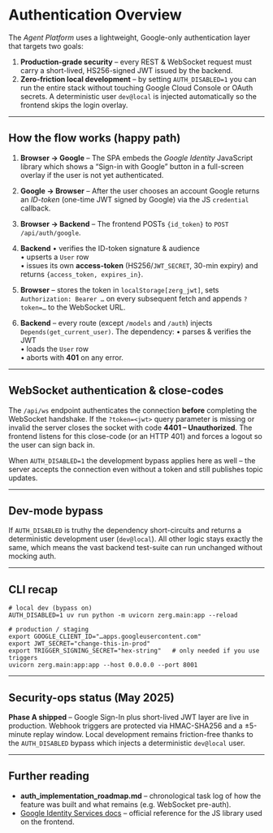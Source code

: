 # Authentication Overview

The *Agent Platform* uses a lightweight, Google-only authentication layer that
targets two goals:

1. **Production-grade security** – every REST & WebSocket request must carry a
   short-lived, HS256-signed JWT issued by the backend.
2. **Zero-friction local development** – by setting `AUTH_DISABLED=1` you can
   run the entire stack without touching Google Cloud Console or OAuth
   secrets.  A deterministic user `dev@local` is injected automatically so the
   frontend skips the login overlay.

-------------------------------------------------------------------------------
How the flow works (happy path)
-------------------------------------------------------------------------------

1. **Browser → Google** – The SPA embeds the *Google Identity* JavaScript
   library which shows a “Sign-in with Google” button in a full-screen overlay
   if the user is not yet authenticated.

2. **Google → Browser** – After the user chooses an account Google returns an
   *ID-token* (one-time JWT signed by Google) via the JS `credential` callback.

3. **Browser → Backend** – The frontend POSTs `{id_token}` to
   `POST /api/auth/google`.

4. **Backend**
   • verifies the ID-token signature & audience  
   • upserts a `User` row  
   • issues its own **access-token** (HS256/`JWT_SECRET`, 30-min expiry) and
     returns `{access_token, expires_in}`.

5. **Browser** – stores the token in `localStorage[zerg_jwt]`, sets
   `Authorization: Bearer …` on every subsequent fetch and appends
   `?token=…` to the WebSocket URL.

6. **Backend** – every route (except `/models` and `/auth`) injects
   `Depends(get_current_user)`.  The dependency:
   • parses & verifies the JWT  
   • loads the `User` row  
   • aborts with **401** on any error.

-------------------------------------------------------------------------------
WebSocket authentication & close-codes
-------------------------------------------------------------------------------

The `/api/ws` endpoint authenticates the connection **before** completing the
WebSocket handshake.  If the `?token=<jwt>` query parameter is missing or
invalid the server closes the socket with code **4401 – Unauthorized**.  The
frontend listens for this close-code (or an HTTP 401) and forces a logout so
the user can sign back in.

When `AUTH_DISABLED=1` the development bypass applies here as well – the
server accepts the connection even without a token and still publishes topic
updates.

-------------------------------------------------------------------------------
Dev-mode bypass
-------------------------------------------------------------------------------

If `AUTH_DISABLED` is truthy the dependency short-circuits and returns a
deterministic development user (`dev@local`).  All other logic stays exactly
the same, which means the vast backend test-suite can run unchanged without
mocking auth.

-------------------------------------------------------------------------------
CLI recap
-------------------------------------------------------------------------------

```
# local dev (bypass on)
AUTH_DISABLED=1 uv run python -m uvicorn zerg.main:app --reload

# production / staging
export GOOGLE_CLIENT_ID="…apps.googleusercontent.com"
export JWT_SECRET="change-this-in-prod"
export TRIGGER_SIGNING_SECRET="hex-string"   # only needed if you use triggers
uvicorn zerg.main:app:app --host 0.0.0.0 --port 8001
```

-------------------------------------------------------------------------------
Security-ops status (May 2025)
-------------------------------------------------------------------------------

**Phase A shipped** – Google Sign-In plus short-lived JWT layer are live in
production. Webhook triggers are protected via HMAC-SHA256 and a ±5-minute
replay window. Local development remains friction-free thanks to the
`AUTH_DISABLED` bypass which injects a deterministic `dev@local` user.

-------------------------------------------------------------------------------
Further reading
-------------------------------------------------------------------------------

* **auth_implementation_roadmap.md** – chronological task log of how the
  feature was built and what remains (e.g. WebSocket pre-auth).
* [Google Identity Services docs](https://developers.google.com/identity) –
  official reference for the JS library used on the frontend.
